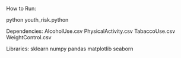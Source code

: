 How to Run:

python youth_risk.python


Dependencies:
AlcoholUse.csv
PhysicalActivity.csv
TabaccoUse.csv
WeightControl.csv

Libraries:
sklearn
numpy
pandas
matplotlib
seaborn
